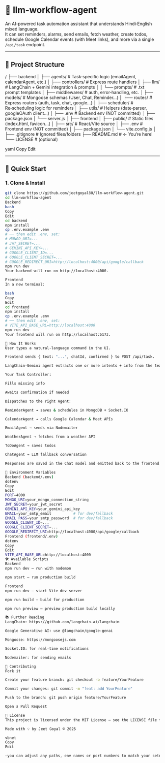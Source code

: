 # 🔮 llm-workflow-agent

An AI-powered task automation assistant that understands Hindi‑English mixed language.  
It can set reminders, alarms, send emails, fetch weather, create todos, schedule Google Calendar events (with Meet links), and more via a single `/api/task` endpoint.

---

## 📁 Project Structure

/
├── backend
│ ├── agents/ # Task‑specific logic (emailAgent, calendarAgent, etc.)
│ ├── controllers/ # Express route handlers
│ ├── llm/ # LangChain + Gemini integration & prompts
│ │ └── prompts/ # .txt prompt templates
│ ├── middlewares/ # auth, error‑handling, etc.
│ ├── models/ # Mongoose schemas (User, Chat, Reminder…)
│ ├── routes/ # Express routers (auth, task, chat, google…)
│ ├── scheduler/ # Re‑scheduling logic for reminders
│ ├── utils/ # Helpers (date‑parser, googleOAuth client…)
│ ├── .env # Backend env (NOT committed)
│ ├── package.json
│ └── server.js
│
├── frontend
│ ├── public/ # Static files (index.html, favicon…)
│ ├── src/ # React/Vite source
│ ├── .env # Frontend env (NOT committed)
│ ├── package.json
│ └── vite.config.js
│
├── .gitignore # Ignored files/folders
├── README.md # ← You’re here!
└── LICENSE # (optional)

yaml
Copy
Edit

---

## 🚀 Quick Start

### 1. Clone & Install

```bash
git clone https://github.com/jeetgoyal80/llm-workflow-agent.git
cd llm-workflow-agent
Backend
bash
Copy
Edit
cd backend
npm install
cp .env.example .env
# ── then edit .env, set:
# MONGO_URI=...
# JWT_SECRET=...
# GEMINI_API_KEY=...
# GOOGLE_CLIENT_ID=...
# GOOGLE_CLIENT_SECRET=...
# GOOGLE_REDIRECT_URI=http://localhost:4000/api/google/callback
npm run dev
Your backend will run on http://localhost:4000.

Frontend
In a new terminal:

bash
Copy
Edit
cd frontend
npm install
cp .env.example .env
# ── then edit .env, set:
# VITE_API_BASE_URL=http://localhost:4000
npm run dev
Your frontend will run on http://localhost:5173.

🧩 How It Works
User types a natural‑language command in the UI.

Frontend sends { text: "...", chatId, confirmed } to POST /api/task.

LangChain‑Gemini agent extracts one or more intents + info from the text.

Your Task Controller:

Fills missing info

Awaits confirmation if needed

Dispatches to the right Agent:

ReminderAgent → saves & schedules in MongoDB + Socket.IO

CalendarAgent → calls Google Calendar & Meet APIs

EmailAgent → sends via Nodemailer

WeatherAgent → fetches from a weather API

ToDoAgent → saves todos

ChatAgent → LLM fallback conversation

Responses are saved in the Chat model and emitted back to the frontend.

🔑 Environment Variables
Backend (backend/.env)
dotenv
Copy
Edit
PORT=4000
MONGO_URI=your_mongo_connection_string
JWT_SECRET=your_jwt_secret
GEMINI_API_KEY=your_gemini_api_key
EMAIL=your_smtp_email          # for dev/fallback
EMAIL_PASS=your_smtp_password  # for dev/fallback
GOOGLE_CLIENT_ID=...
GOOGLE_CLIENT_SECRET=...
GOOGLE_REDIRECT_URI=http://localhost:4000/api/google/callback
Frontend (frontend/.env)
dotenv
Copy
Edit
VITE_API_BASE_URL=http://localhost:4000
🛠️ Available Scripts
Backend
npm run dev – run with nodemon

npm start – run production build

Frontend
npm run dev – start Vite dev server

npm run build – build for production

npm run preview – preview production build locally

📚 Further Reading
LangChain: https://github.com/langchain-ai/langchain

Google Generative AI: use @langchain/google-genai

Mongoose: https://mongoosejs.com

Socket.IO: for real‑time notifications

Nodemailer: for sending emails

🤝 Contributing
Fork it

Create your feature branch: git checkout -b feature/YourFeature

Commit your changes: git commit -m "feat: add YourFeature"

Push to the branch: git push origin feature/YourFeature

Open a Pull Request

📜 License
This project is licensed under the MIT License — see the LICENSE file for details.

Made with 💡 by Jeet Goyal © 2025

vbnet
Copy
Edit

—you can adjust any paths, env names or port numbers to match your setup. Let me know if you need tweaks!
